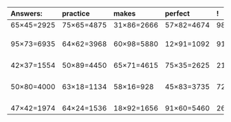 | Answers: | practice | makes | perfect | ! |
| :--- | :--- | :--- | :--- | :--- |
| 65×45=2925 | 75×65=4875 | 31×86=2666 | 57×82=4674 | 98×45=4410 | 
|   |   |   |   |   | 
|   |   |   |   |   | 
|   |   |   |   |   | 
| 95×73=6935 | 64×62=3968 | 60×98=5880 | 12×91=1092 | 91×81=7371 | 
|   |   |   |   |   | 
|   |   |   |   |   | 
|   |   |   |   |   | 
|   |   |   |   |   | 
| 42×37=1554 | 50×89=4450 | 65×71=4615 | 75×35=2625 | 21×48=1008 | 
|   |   |   |   |   | 
|   |   |   |   |   | 
|   |   |   |   |   | 
|   |   |   |   |   | 
| 50×80=4000 | 63×18=1134 | 58×16=928 | 45×83=3735 | 72×65=4680 | 
|   |   |   |   |   | 
|   |   |   |   |   | 
|   |   |   |   |   | 
|   |   |   |   |   | 
| 47×42=1974 | 64×24=1536 | 18×92=1656 | 91×60=5460 | 26×65=1690 | 
